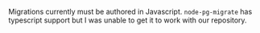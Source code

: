 Migrations currently must be authored in Javascript. `node-pg-migrate` has typescript support but I was unable to get it to work with our repository.